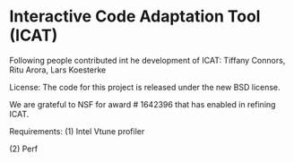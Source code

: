 # Interactive Code Adaptation Tool (ICAT)
Following people contributed int he development of ICAT: Tiffany Connors, Ritu Arora, Lars Koesterke

License: The code for this project is released under the new BSD license.


We are grateful to NSF for award # 1642396 that has enabled in refining ICAT.


Requirements:
(1) Intel Vtune profiler

(2) Perf
